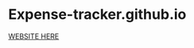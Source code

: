 # Expense-tracker.github.io

<a href=https://abhi2820.github.io/Expense-tracker.github.io/first.html target="_blank" title="EXPENSE TRACKER">WEBSITE HERE</a>
